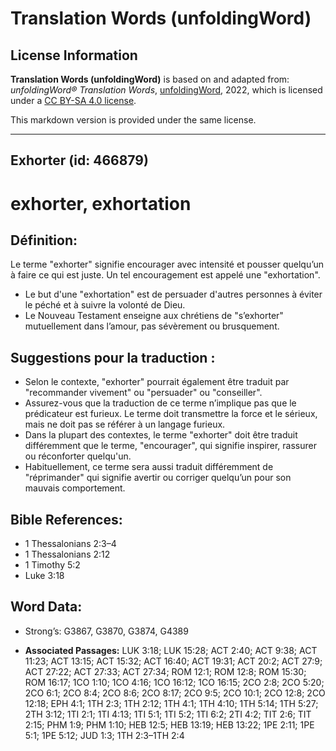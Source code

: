 # Translation Words (unfoldingWord)

## License Information

**Translation Words (unfoldingWord)** is based on and adapted from: _unfoldingWord® Translation Words_, [unfoldingWord](https://unfoldingword.org/utw), 2022, which is licensed under a [CC BY-SA 4.0 license](https://creativecommons.org/licenses/by-sa/4.0/legalcode.en).

This markdown version is provided under the same license.



--------------------------------

## Exhorter (id: 466879)

exhorter, exhortation
=====================

Définition:
-----------

Le terme "exhorter" signifie encourager avec intensité et pousser quelqu’un à faire ce qui est juste. Un tel encouragement est appelé une "exhortation".

* Le but d'une "exhortation" est de persuader d'autres personnes à éviter le péché et à suivre la volonté de Dieu.
* Le Nouveau Testament enseigne aux chrétiens de "s’exhorter" mutuellement dans l’amour, pas sévèrement ou brusquement.

Suggestions pour la traduction :
--------------------------------

* Selon le contexte, "exhorter" pourrait également être traduit par "recommander vivement" ou "persuader" ou "conseiller".
* Assurez\-vous que la traduction de ce terme n’implique pas que le prédicateur est furieux. Le terme doit transmettre la force et le sérieux, mais ne doit pas se référer à un langage furieux.
* Dans la plupart des contextes, le terme "exhorter" doit être traduit différemment que le terme, "encourager", qui signifie inspirer, rassurer ou réconforter quelqu'un.
* Habituellement, ce terme sera aussi traduit différemment de "réprimander" qui signifie avertir ou corriger quelqu’un pour son mauvais comportement.

Bible References:
-----------------

* 1 Thessalonians 2:3–4
* 1 Thessalonians 2:12
* 1 Timothy 5:2
* Luke 3:18

Word Data:
----------

* Strong’s: G3867, G3870, G3874, G4389

* **Associated Passages:** LUK 3:18; LUK 15:28; ACT 2:40; ACT 9:38; ACT 11:23; ACT 13:15; ACT 15:32; ACT 16:40; ACT 19:31; ACT 20:2; ACT 27:9; ACT 27:22; ACT 27:33; ACT 27:34; ROM 12:1; ROM 12:8; ROM 15:30; ROM 16:17; 1CO 1:10; 1CO 4:16; 1CO 16:12; 1CO 16:15; 2CO 2:8; 2CO 5:20; 2CO 6:1; 2CO 8:4; 2CO 8:6; 2CO 8:17; 2CO 9:5; 2CO 10:1; 2CO 12:8; 2CO 12:18; EPH 4:1; 1TH 2:3; 1TH 2:12; 1TH 4:1; 1TH 4:10; 1TH 5:14; 1TH 5:27; 2TH 3:12; 1TI 2:1; 1TI 4:13; 1TI 5:1; 1TI 5:2; 1TI 6:2; 2TI 4:2; TIT 2:6; TIT 2:15; PHM 1:9; PHM 1:10; HEB 12:5; HEB 13:19; HEB 13:22; 1PE 2:11; 1PE 5:1; 1PE 5:12; JUD 1:3; 1TH 2:3–1TH 2:4

